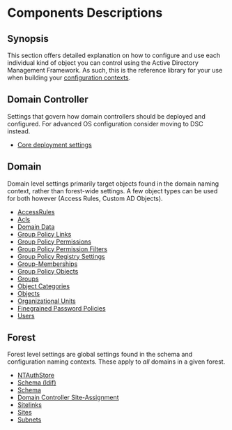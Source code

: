 ﻿# Components Descriptions

## Synopsis

This section offers detailed explanation on how to configure and use each individual kind of object you can control using the Active Directory Management Framework.
As such, this is the reference library for your use when building your [configuration contexts](../advanced/contexts-advanced.html).

## Domain Controller

Settings that govern how domain controllers should be deployed and configured.
For advanced OS configuration consider moving to DSC instead.

+ [Core deployment settings](dc/core.html)

## Domain

Domain level settings primarily target objects found in the domain naming context, rather than forest-wide settings.
A few object types can be used for both however (Access Rules, Custom AD Objects).

+ [AccessRules](domain/accessrules.html)
+ [Acls](domain/acls.html)
+ [Domain Data](domain(domaindata.html))
+ [Group Policy Links](domain/gplinks.html)
+ [Group Policy Permissions](domain/gppermissions.html)
+ [Group Policy Permission Filters](domain/gppermissionfilters.html)
+ [Group Policy Registry Settings](domain/gpregistrysettings.html)
+ [Group-Memberships](domain/groupmemberships.html)
+ [Group Policy Objects](domain/grouppolicies.html)
+ [Groups](domain/groups.html)
+ [Object Categories](domain/object-categories.html)
+ [Objects](domain/objects.html)
+ [Organizational Units](domain/organizationalunits.html)
+ [Finegrained Password Policies](domain/password-policies.html)
+ [Users](domain/users.html)

## Forest

Forest level settings are global settings found in the schema and configuration naming contexts.
These apply to _all_ domains in a given forest.

+ [NTAuthStore](forest/ntauthstore.html)
+ [Schema (ldif)](forest/schema-ldif.html)
+ [Schema](forest/schema.html)
+ [Domain Controller Site-Assignment](forest/servers.html)
+ [Sitelinks](forest/sitelinks.html)
+ [Sites](forest/sites.html)
+ [Subnets](forest/subnets.html)
